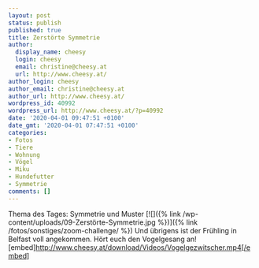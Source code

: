 ```yaml
---
layout: post
status: publish
published: true
title: Zerstörte Symmetrie
author:
  display_name: cheesy
  login: cheesy
  email: christine@cheesy.at
  url: http://www.cheesy.at/
author_login: cheesy
author_email: christine@cheesy.at
author_url: http://www.cheesy.at/
wordpress_id: 40992
wordpress_url: http://www.cheesy.at/?p=40992
date: '2020-04-01 09:47:51 +0100'
date_gmt: '2020-04-01 07:47:51 +0100'
categories:
- Fotos
- Tiere
- Wohnung
- Vögel
- Miku
- Hundefutter
- Symmetrie
comments: []
---
```

Thema des Tages: Symmetrie und Muster
[![]({% link /wp-content/uploads/09-Zerstörte-Symmetrie.jpg %})]({% link /fotos/sonstiges/zoom-challenge/ %})
Und übrigens ist der Frühling in Belfast voll angekommen. Hört euch den Vogelgesang an!
[embed]http://www.cheesy.at/download/Videos/Vogelgezwitscher.mp4[/embed]
